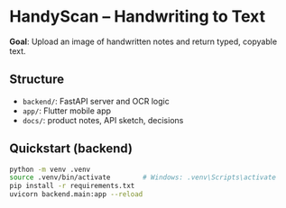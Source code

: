 # HandyScan – Handwriting to Text

**Goal**: Upload an image of handwritten notes and return typed, copyable text.

## Structure
- `backend/`: FastAPI server and OCR logic
- `app/`: Flutter mobile app
- `docs/`: product notes, API sketch, decisions

## Quickstart (backend)
```bash
python -m venv .venv
source .venv/bin/activate        # Windows: .venv\Scripts\activate
pip install -r requirements.txt
uvicorn backend.main:app --reload
```

